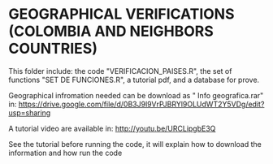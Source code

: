 GEOGRAPHICAL VERIFICATIONS (COLOMBIA AND NEIGHBORS COUNTRIES)
==================

This folder include: the code "VERIFICACION_PAISES.R", the set of functions "SET DE FUNCIONES.R", a tutorial pdf, and a database for prove.

Geographical infromation needed can be download as " Info geografica.rar" in:
https://drive.google.com/file/d/0B3J9l9VrPJBRYl9OLUdWT2Y5VDg/edit?usp=sharing

A tutorial  video are available in: http://youtu.be/URCLipgbE3Q

See the tutorial before running the code, it will explain how to download the information and how run  the code 
